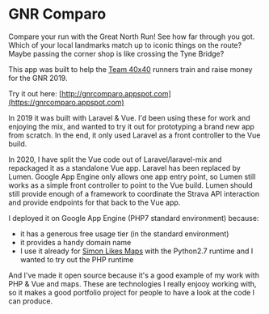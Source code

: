 # GNR Comparo

Compare your run with the Great North Run! See how far through you got. Which of your local landmarks match up to iconic things on the route? Maybe passing the corner shop is like crossing the Tyne Bridge?

This app was built to help the [Team 40x40](https://fortybyforty2019.com/) runners train and raise money for the GNR 2019.

Try it out here: [http://gnrcomparo.appspot.com](https://gnrcomparo.appspot.com)

In 2019 it was built with Laravel & Vue. I'd been using these for work and enjoying the mix, and wanted to try it out for prototyping a brand new app from scratch. In the end, it only used Laravel as a front controller to the Vue build.

In 2020, I have split the Vue code out of Laravel/laravel-mix and repackaged it as a standalone Vue app. Laravel has been replaced by Lumen. Google App Engine only allows one app entry point, so Lumen still works as a simple front controller to point to the Vue build. Lumen should still provide enough of a framework to coordinate the Strava API interaction and provide endpoints for that back to the Vue app.

I deployed it on Google App Engine (PHP7 standard environment) because:

- it has a generous free usage tier (in the standard environment)
- it provides a handy domain name
- I use it already for [Simon Likes Maps](https://www.simonlikesmaps.com) with the Python2.7 runtime and I wanted to try out the PHP runtime

And I've made it open source because it's a good example of my work with PHP & Vue and maps. These are technologies I really enjooy working with, so it makes a good portfolio project for people to have a look at the code I can produce.
